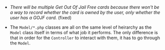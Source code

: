 * *There will be multiple Get Out Of Jail Free cards because there won't be a way to record whether the card is owned by the user, only whether the user has a GOJF card.* (fixed)

* The `Model/*.php` classes are all on the same level of heirarchy as the `Model` class itself in terms of what job it performs. The only difference is that in order for the `Controller` to interact with them, it has to go through the `Model`.
